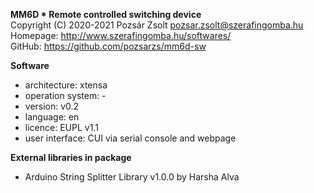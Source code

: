 **MM6D * Remote controlled switching device**  
Copyright (C) 2020-2021 Pozsár Zsolt <pozsar.zsolt@szerafingomba.hu>  
Homepage: <http://www.szerafingomba.hu/softwares/>  
GitHub: <https://github.com/pozsarzs/mm6d-sw>

**Software**

 - architecture:       xtensa
 - operation system:   -
 - version:            v0.2
 - language:           en
 - licence:            EUPL v1.1
 - user interface:     CUI via serial console and webpage

**External libraries in package**

 - Arduino String Splitter Library v1.0.0 by Harsha Alva
